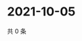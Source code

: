 # 2021-10-05

共 0 条

<!-- BEGIN WEIBO -->
<!-- 最后更新时间 Tue Oct 05 2021 17:08:27 GMT+0800 (China Standard Time) -->

<!-- END WEIBO -->
